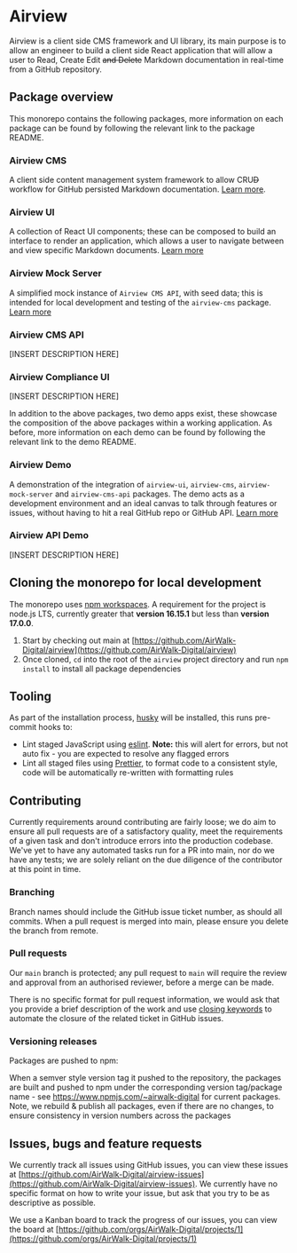 # Airview

Airview is a client side CMS framework and UI library, its main purpose is to allow an engineer to build a client side React application that will allow a user to Read, Create Edit ~~and Delete~~ Markdown documentation in real-time from a GitHub repository.

## Package overview

This monorepo contains the following packages, more information on each package can be found by following the relevant link to the package README.

### Airview CMS

A client side content management system framework to allow CRU~~D~~ workflow for GitHub persisted Markdown documentation. [Learn more](https://github.com/AirWalk-Digital/airview/tree/main/packages/airview-cms).

### Airview UI

A collection of React UI components; these can be composed to build an interface to render an application, which allows a user to navigate between and view specific Markdown documents. [Learn more](https://github.com/AirWalk-Digital/airview/tree/main/packages/airview-ui)

### Airview Mock Server

A simplified mock instance of `Airview CMS API`, with seed data; this is intended for local development and testing of the `airview-cms` package. [Learn more](https://github.com/AirWalk-Digital/airview/tree/main/packages/airview-mock-server)

### Airview CMS API

[INSERT DESCRIPTION HERE]

### Airview Compliance UI

[INSERT DESCRIPTION HERE]

In addition to the above packages, two demo apps exist, these showcase the composition of the above packages within a working application. As before, more information on each demo can be found by following the relevant link to the demo README.

### Airview Demo

A demonstration of the integration of `airview-ui`, `airview-cms`, `airview-mock-server` and `airview-cms-api` packages. The demo acts as a development environment and an ideal canvas to talk through features or issues, without having to hit a real GitHub repo or GitHub API. [Learn more](https://github.com/AirWalk-Digital/airview/tree/main/apps/airview-demo)

### Airview API Demo

[INSERT DESCRIPTION HERE]

## Cloning the monorepo for local development

The monorepo uses [npm workspaces](https://docs.npmjs.com/cli/v8/using-npm/workspaces). A requirement for the project is node.js LTS, currently greater that **version 16.15.1** but less than **version 17.0.0**.

1. Start by checking out main at [https://github.com/AirWalk-Digital/airview](https://github.com/AirWalk-Digital/airview)
2. Once cloned, `cd` into the root of the `airview` project directory and run `npm install` to install all package dependencies

## Tooling

As part of the installation process, [husky](https://typicode.github.io/husky/#/) will be installed, this runs pre-commit hooks to:

- Lint staged JavaScript using [eslint](https://eslint.org/). **Note:** this will alert for errors, but not auto fix - you are expected to resolve any flagged errors
- Lint all staged files using [Prettier](https://prettier.io/), to format code to a consistent style, code will be automatically re-written with formatting rules

## Contributing

Currently requirements around contributing are fairly loose; we do aim to ensure all pull requests are of a satisfactory quality, meet the requirements of a given task and don't introduce errors into the production codebase. We've yet to have any automated tasks run for a PR into main, nor do we have any tests; we are solely reliant on the due diligence of the contributor at this point in time.

### Branching

Branch names should include the GitHub issue ticket number, as should all commits. When a pull request is merged into main, please ensure you delete the branch from remote.

### Pull requests

Our `main` branch is protected; any pull request to `main` will require the review and approval from an authorised reviewer, before a merge can be made.

There is no specific format for pull request information, we would ask that you provide a brief description of the work and use [closing keywords](https://docs.github.com/en/issues/tracking-your-work-with-issues/linking-a-pull-request-to-an-issue) to automate the closure of the related ticket in GitHub issues.

### Versioning releases

Packages are pushed to npm:

When a semver style version tag it pushed to the repository, the packages are built and pushed to npm under the corresponding version tag/package name - see https://www.npmjs.com/~airwalk-digital for current packages. Note, we rebuild & publish all packages, even if there are no changes, to ensure consistency in version numbers across the packages

## Issues, bugs and feature requests

We currently track all issues using GitHub issues, you can view these issues at [https://github.com/AirWalk-Digital/airview-issues](https://github.com/AirWalk-Digital/airview-issues). We currently have no specific format on how to write your issue, but ask that you try to be as descriptive as possible.

We use a Kanban board to track the progress of our issues, you can view the board at [https://github.com/orgs/AirWalk-Digital/projects/1](https://github.com/orgs/AirWalk-Digital/projects/1)
